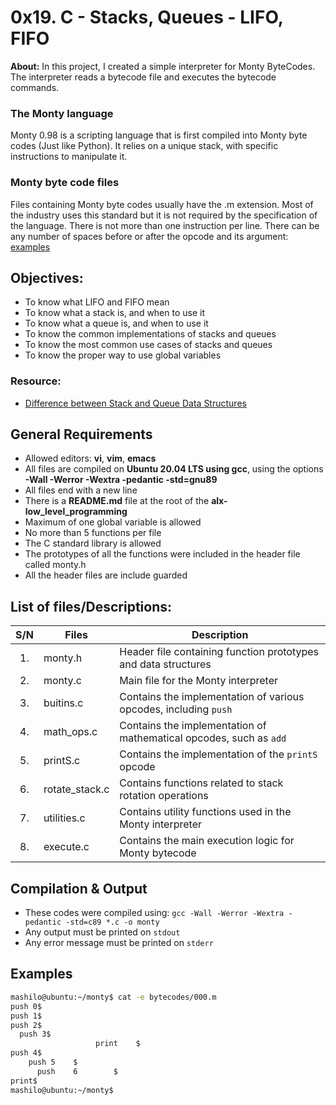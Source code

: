 # 0x19. C - Stacks, Queues - LIFO, FIFO

**About:**
In this project, I created a simple interpreter for Monty ByteCodes. The interpreter reads a bytecode file and executes the bytecode commands.

### The Monty language
Monty 0.98 is a scripting language that is first compiled into Monty byte codes (Just like Python). It relies on a unique stack, with specific instructions to manipulate it.

### Monty byte code files
Files containing Monty byte codes usually have the .m extension. Most of the industry uses this standard but it is not required by the specification of the language. There is not more than one instruction per line. There can be any number of spaces before or after the opcode and its argument: [examples](#Examples)

## Objectives:
* To know what LIFO and FIFO mean
* To know what a stack is, and when to use it
* To know what a queue is, and when to use it
* To know the common implementations of stacks and queues
* To know the most common use cases of stacks and queues
* To know the proper way to use global variables

### Resource:
* [Difference between Stack and Queue Data Structures](https://www.geeksforgeeks.org/difference-between-stack-and-queue-data-structures/)

## General Requirements
* Allowed editors: **vi**, **vim**, **emacs**
* All files are compiled on **Ubuntu 20.04 LTS using gcc**, using the options **-Wall -Werror -Wextra -pedantic -std=gnu89**
* All files end with a new line
* There is a **README.md** file at the root of the **alx-low_level_programming**
* Maximum of one global variable is allowed
* No more than 5 functions per file
* The C standard library is allowed
* The prototypes of all the functions were included in the header file called monty.h
* All the header files are include guarded

## List of files/Descriptions:
| S/N   | Files                | Description                                           |
|:-----:|----------------------|-------------------------------------------------------|
|  1.   | monty.h              | Header file containing function prototypes and data structures |
|  2.   | monty.c              | Main file for the Monty interpreter                    |
|  3.   | buitins.c            | Contains the implementation of various opcodes, including `push` |
|  4.   | math_ops.c           | Contains the implementation of mathematical opcodes, such as `add` |
|  5.   | printS.c             | Contains the implementation of the `printS` opcode      |
|  6.   | rotate_stack.c       | Contains functions related to stack rotation operations |
|  7.   | utilities.c          | Contains utility functions used in the Monty interpreter |
|  8.   | execute.c            | Contains the main execution logic for Monty bytecode    |

## Compilation & Output
* These codes were compiled using: `gcc -Wall -Werror -Wextra -pedantic -std=c89 *.c -o monty`
* Any output must be printed on `stdout`
* Any error message must be printed on `stderr`

## Examples
```bash
mashilo@ubuntu:~/monty$ cat -e bytecodes/000.m
push 0$
push 1$
push 2$
  push 3$
                   print    $
push 4$
    push 5    $
      push    6        $
print$
mashilo@ubuntu:~/monty$
